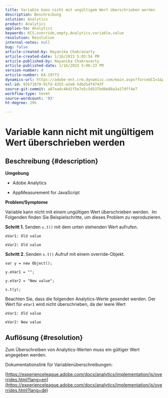 ```yaml
---
title: Variable kann nicht mit ungültigem Wert überschrieben werden
description: Beschreibung
solution: Analytics
product: Analytics
applies-to: Analytics
keywords: KCS,override,empty,Analytics,variable,value
resolution: Resolution
internal-notes: null
bug: false
article-created-by: Nayanika Chakravarty
article-created-date: 1/16/2023 5:03:54 PM
article-published-by: Nayanika Chakravarty
article-published-date: 1/16/2023 5:06:23 PM
version-number: 4
article-number: KA-19773
dynamics-url: https://adobe-ent.crm.dynamics.com/main.aspx?forceUCI=1&pagetype=entityrecord&etn=knowledgearticle&id=7cac99bc-bf95-ed11-aad1-6045bd006149
exl-id: 92b71870-91fd-4255-a2e0-5dbd1df4743f
source-git-commit: a87aadc46d1f5e7e5c5d537bd0e88a3a17dff4e7
workflow-type: tm+mt
source-wordcount: '93'
ht-degree: 29%

---
```


# Variable kann nicht mit ungültigem Wert überschrieben werden

## Beschreibung {#description}


<b>Umgebung</b>

- Adobe Analytics

- AppMeasurement for JavaScript

<b>Problem/Symptome</b>

Variable kann nicht mit einem ungültigen Wert überschrieben werden.  Im Folgenden finden Sie Beispielschritte, um dieses Problem zu reproduzieren.

<b>Schritt 1. </b>Senden `s.t()` mit dem unten stehenden Wert aufrufen.


```
eVar1: Old value

eVar2: Old value
```


<b>Schritt 2. </b>Senden `s.t()` Aufruf mit einem override-Objekt.


```
var y = new Object();

y.eVar1 = "";

y.eVar2 = "New value";

s.t(y);
```


Beachten Sie, dass die folgenden Analytics-Werte gesendet werden. Der Wert für `eVar1` wird nicht überschrieben, da der leere Wert


```
eVar1: Old value

eVar2: New value
```



## Auflösung {#resolution}


Zum Überschreiben von Analytics-Werten muss ein gültiger Wert angegeben werden.

Dokumentationslink für Variablenüberschreibungen:

[https://experienceleague.adobe.com/docs/analytics/implementation/js/overrides.html?lang=en](https://experienceleague.adobe.com/docs/analytics/implementation/js/overrides.html?lang=de)
